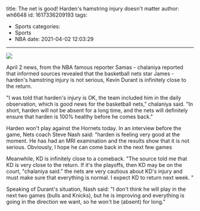 title: The net is good! Harden's hamstring injury doesn't matter
author: wh6648
id: 1617336209193
tags: 
- Sports
categories: 
- Sports
- NBA
date: 2021-04-02 12:03:29
---
![](https://p9.itc.cn/images01/20210402/5834a2e1442e46c29132f1d1d7e091d2.jpeg)


April 2 news, from the NBA famous reporter Samas - chalaniya reported that informed sources revealed that the basketball nets star James - harden's hamstring injury is not serious, Kevin Durant is infinitely close to the return.

"I was told that harden's injury is OK, the team included him in the daily observation, which is good news for the basketball nets," chalaniya said. "In short, harden will not be absent for a long time, and the nets will definitely ensure that harden is 100% healthy before he comes back."

Harden won't play against the Hornets today. In an interview before the game, Nets coach Steve Nash said: "harden is feeling very good at the moment. He has had an MRI examination and the results show that it is not serious. Obviously, I hope he can come back in the next few games

Meanwhile, KD is infinitely close to a comeback. "The source told me that KD is very close to the return. If it's the playoffs, then KD may be on the court, "chalaniya said." the nets are very cautious about KD's injury and must make sure that everything is normal. I expect KD to return next week. "

Speaking of Durant's situation, Nash said: "I don't think he will play in the next two games (bulls and Knicks), but he is improving and everything is going in the direction we want, so he won't be (absent) for long."

